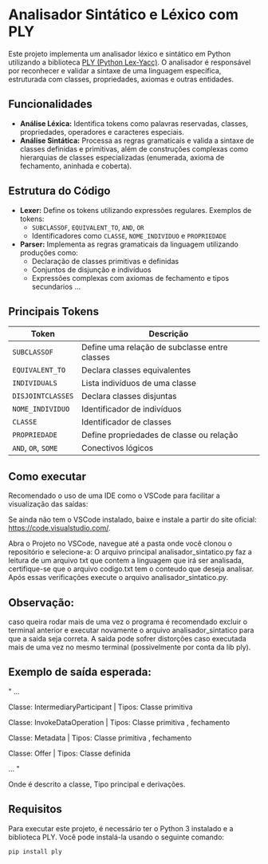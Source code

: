 # Analisador Sintático e Léxico com PLY

Este projeto implementa um analisador léxico e sintático em Python utilizando a biblioteca [PLY (Python Lex-Yacc)](http://www.dabeaz.com/ply/). O analisador é responsável por reconhecer e validar a sintaxe de uma linguagem específica, estruturada com classes, propriedades, axiomas e outras entidades.

## Funcionalidades

- **Análise Léxica:** Identifica tokens como palavras reservadas, classes, propriedades, operadores e caracteres especiais.
- **Análise Sintática:** Processa as regras gramaticais e valida a sintaxe de classes definidas e primitivas, além de construções complexas como hierarquias de classes especializadas (enumerada, axioma de fechamento, aninhada e coberta).

## Estrutura do Código

- **Lexer:** Define os tokens utilizando expressões regulares. Exemplos de tokens:
  - `SUBCLASSOF`, `EQUIVALENT_TO`, `AND`, `OR`
  - Identificadores como `CLASSE`, `NOME_INDIVIDUO` e `PROPRIEDADE`
- **Parser:** Implementa as regras gramaticais da linguagem utilizando produções como:
  - Declaração de classes primitivas e definidas
  - Conjuntos de disjunção e indivíduos
  - Expressões complexas com axiomas de fechamento e tipos secundarios ...

## Principais Tokens

| Token              | Descrição                                                    |
|--------------------|------------------------------------------------------------|
| `SUBCLASSOF`       | Define uma relação de subclasse entre classes                |
| `EQUIVALENT_TO`    | Declara classes equivalentes                                 |
| `INDIVIDUALS`      | Lista indivíduos de uma classe                               |
| `DISJOINTCLASSES`  | Declara classes disjuntas                                    |
| `NOME_INDIVIDUO`   | Identificador de indivíduos                                  |
| `CLASSE`           | Identificador de classes                                    |
| `PROPRIEDADE`      | Define propriedades de classe ou relação                    |
| `AND`, `OR`, `SOME`| Conectivos lógicos                                           |




## Como executar 

Recomendado o uso de uma IDE como o VSCode para facilitar a visualização das saídas:

Se ainda não tem o VSCode instalado, baixe e instale a partir do site oficial: 
https://code.visualstudio.com/.

Abra o Projeto no VSCode, navegue até a pasta onde você clonou o repositório e selecione-a: 
O arquivo principal analisador_sintatico.py faz a leitura de um arquivo txt que contem a linguagem que irá ser analisada,
certifique-se que o arquivo codigo.txt tem o conteudo que deseja analisar. 
Após essas verificações execute o arquivo analisador_sintatico.py.

## Observação: 
caso queira rodar mais de uma vez o programa é recomendado excluir o terminal anterior e executar novamente o arquivo analisador_sintatico para que a saida seja correta.
A saida pode sofrer distorções caso executada mais de uma vez no mesmo terminal (possivelmente por conta da lib ply). 

## Exemplo de saída esperada: 
"
...

Classe: IntermediaryParticipant | Tipos: Classe primitiva

Classe: InvokeDataOperation | Tipos: Classe primitiva , fechamento

Classe: Metadata | Tipos: Classe primitiva , fechamento

Classe: Offer | Tipos: Classe definida

...
"

Onde é descrito a classe, Tipo principal e derivações. 

## Requisitos

Para executar este projeto, é necessário ter o Python 3 instalado e a biblioteca PLY. Você pode instalá-la usando o seguinte comando:

```bash
pip install ply


